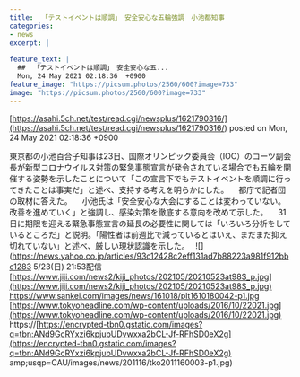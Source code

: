 ```yaml
---
title:  「テストイベントは順調」　安全安心な五輪強調　小池都知事  
categories:
- news
excerpt: |
  
feature_text: |
  ##  「テストイベントは順調」　安全安心な五...
  Mon, 24 May 2021 02:18:36  +0900
feature_image: "https://picsum.photos/2560/600?image=733"
image: "https://picsum.photos/2560/600?image=733"
---
```


[https://asahi.5ch.net/test/read.cgi/newsplus/1621790316/](https://asahi.5ch.net/test/read.cgi/newsplus/1621790316/)
posted on Mon, 24 May 2021 02:18:36  +0900

<!--more-->

東京都の小池百合子知事は23日、国際オリンピック委員会（IOC）のコーツ副会長が新型コロナウイルス対策の緊急事態宣言が発令されている場合でも五輪を開催する姿勢を示したことについて「この宣言下でもテストイベントを順調に行ってきたことは事実だ」と述べ、支持する考えを明らかにした。 　都庁で記者団の取材に答えた。 　小池氏は「安全安心な大会にすることは変わっていない。改善を進めていく」と強調し、感染対策を徹底する意向を改めて示した。 　31日に期限を迎える緊急事態宣言の延長の必要性に関しては「いろいろ分析をしているところだ」と説明。「陽性者は前週比で減っているとはいえ、まだまだ抑え切れていない」と述べ、厳しい現状認識を示した。　 ![](https://news.yahoo.co.jp/articles/93c12428c2eff131ad7b88223a981f912bbc1283 5/23(日) 21:53配信 [https://www.jiji.com/news2/kiji_photos/202105/20210523at98S_p.jpg](https://www.jiji.com/news2/kiji_photos/202105/20210523at98S_p.jpg) https://www.sankei.com/images/news/161018/plt1610180042-p1.jpg [https://www.tokyoheadline.com/wp-content/uploads/2016/10/22021.jpg](https://www.tokyoheadline.com/wp-content/uploads/2016/10/22021.jpg) https://[https://encrypted-tbn0.gstatic.com/images?q=tbn:ANd9GcRYxzi6kpjubUDvwxxa2bCL-Jf-RFhSD0eX2g](https://encrypted-tbn0.gstatic.com/images?q=tbn:ANd9GcRYxzi6kpjubUDvwxxa2bCL-Jf-RFhSD0eX2g) amp;usqp=CAU/images/news/201116/tko2011160003-p1.jpg)
